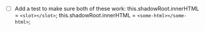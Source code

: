 - [ ] Add a test to make sure both of these work:
    this.shadowRoot.innerHTML = `<slot></slot>`;
    this.shadowRoot.innerHTML = `<some-html></some-html>`;
